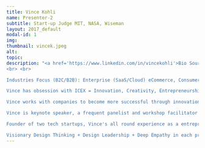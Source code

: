 ```yaml
---
title: Vince Kohli
name: Presenter-2
subtitle: Start-up Judge MIT, NASA, Wiseman
layout: 2017_default
modal-id: 1
img:
thumbnail: vincek.jpeg
alt:
topic: 
description: "<a href='https://www.linkedin.com/in/vincekohli'>Bio Source Speaker Portrait</a>
<br> <br> 

Industries Focus (B2C/B2B): Enterprise (SaaS/Cloud) eCommerce, Consumers - OnDemand - Marketplace, AR/VR, Mobile, IoT. FinTech, EdTech, HealthTech, BioTech, Medical Devices, ArtTech, AgroTech, Robotics. Artificial Intelligence - Big Data/Analytics - Connected Cars, Media. Blockchain, Bitcoin and Cryptocurrency.<br> <br> 

Vince has obsession with ICEX = Innovation, Creativity, Entrepreneurship, Problem Thinking and UI/UX research with 16+ years of experience in top-tier tech consulting and client focused functions @ Accenture. A strong breadth of business experience and deep understanding about the symbiosis between Corporate and Start Up environments operating models. He is passionate about design thinking, value creation innovation, startups, and future of machines.<br> <br> 

Vince works with companies to become more successful through innovation-driven entrepreneurship. From single entrepreneurs trying to launch new ventures all the way up to large multi-billion dollar corporations seeking to achieve their goals through entrepreneurship, intrapreneurship, and innovation. Also serves on the board of directors or advisers for a number of companies. He is a regularly featured speaker at management leadership programs on topics such as entrepreneurship, intrapreneurship, entrepreneurial marketing, technology innovation, creating sustainable and rapid profitable growth, business models strategies, and operational excellence.<br> <br> 

Vince is keynote speaker, a frequent panelist and workshop facilitator at a variety of forums that focus on leadership, global philanthropy, new product development, community involvement., and corporate startup innovation.<br> <br> 

Founder of two tech startups, Vince's all round experience as a entrepreneur, super angel investor, product executive and corporate strategist makes him a sought after mentor, panelist and judge at MIT, Google, UCSF, StartX, Stanford, Singularity, and IBM.<br> <br> 

Visionary Design Thinking + Design Leadership + Deep Empathy in each product definition."
---
```

